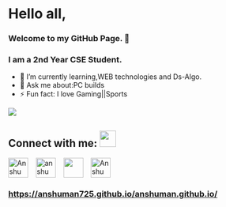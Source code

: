 # Hello all,
### Welcome to my GitHub Page. 👋
### I am a 2nd Year CSE Student.

- 🌱 I’m currently learning,WEB technologies and Ds-Algo. 
- 💬 Ask me about:PC builds
- ⚡ Fun fact: I love Gaming||Sports

<img src="https://github-readme-stats.vercel.app/api?username=anshuman725&&show_icons=true&title_color=67E6DC&icon_color=01CBC6&text_color=EAF0F1&bg_color=2B2B52">


## Connect with me: <img src="https://github.com/rajput2107/rajput2107/blob/master/Assets/Handshake.gif" height="33px" />
<p align="left">
  <a href="www.linkedin.com/in/anshuman-parmar-3a0365194" target="blank"><img align="center" src="https://cdn.jsdelivr.net/npm/simple-icons@3.0.1/icons/linkedin.svg" alt="Anshuman Parmar" height="40" width="40" /></a> &nbsp;&nbsp;
  <a href="https://www.instagram.com/anshuman_7_/" target="blank"><img align="center" src="https://cdn.jsdelivr.net/npm/simple-icons@3.0.1/icons/instagram.svg" alt="anshuman_7" height="40" width="40" /></a> &nbsp;&nbsp;
<a href="https://twitter.com/AnshumanParma13" target="blank"><img align="center" src="https://cdn.jsdelivr.net/npm/simple-icons@3.0.1/icons/twitter.svg" height="40" width="40" /></a> &nbsp;&nbsp;
<a href="https://www.facebook.com/profile.php?id=100006259502453" target="blank"><img align="center" src="https://cdn.jsdelivr.net/npm/simple-icons@3.0.1/icons/facebook.svg" alt="Anshuman Parmar" height="40" width="40" /></a>
</p>

### https://anshuman725.github.io/anshuman.github.io/ 
